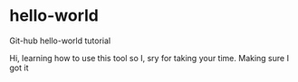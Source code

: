 # hello-world
Git-hub hello-world tutorial

Hi, learning how to use this tool so I, sry for taking your time.
Making sure I got it
